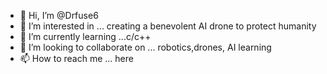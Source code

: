 - 👋 Hi, I’m @Drfuse6
- 👀 I’m interested in ... creating a benevolent AI drone to protect humanity
- 🌱 I’m currently learning ...c/c++
- 💞️ I’m looking to collaborate on ... robotics,drones, AI learning
- 📫 How to reach me ... here

<!---
Drfuse6/Drfuse6 is a ✨ special ✨ repository because its `README.md` (this file) appears on your GitHub profile.
You can click the Preview link to take a look at your changes.
--->

